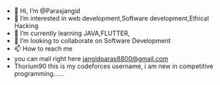 - 👋 Hi, I’m @Parasjangid
- 👀 I’m interested in web development,Software development,Ethical Hacking
- 🌱 I’m currently learning JAVA,FLUTTER,
- 💞️ I’m looking to collaborate on Software Development
- 📫 How to reach me 
- you can mail right here jangidparas8800@gmail.com
- Thorium90 this is my codeforces username, i am new in competitive programming......
